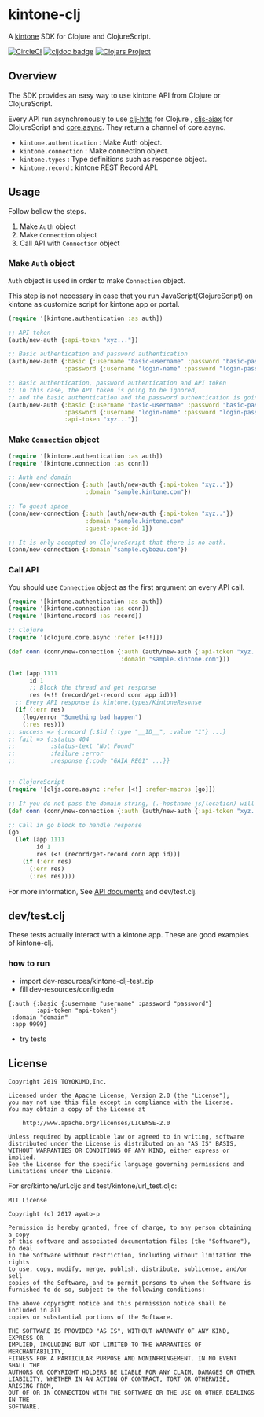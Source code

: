 # kintone-clj

A [kintone](https://www.kintone.com) SDK for Clojure and ClojureScript.

[![CircleCI](https://circleci.com/gh/toyokumo/kintone-clj.svg?style=svg)](https://circleci.com/gh/toyokumo/kintone-clj)
[![cljdoc badge](https://cljdoc.org/badge/toyokumo/kintone-clj)](https://cljdoc.org/d/toyokumo/kintone-clj/CURRENT)
[![Clojars Project](https://img.shields.io/clojars/v/toyokumo/kintone-clj.svg)](https://clojars.org/toyokumo/kintone-clj)

## Overview

The SDK provides an easy way to use kintone API from Clojure or ClojureScript.

Every API run asynchronously to use [clj-http](https://github.com/dakrone/clj-http) for Clojure
, [cljs-ajax](https://github.com/JulianBirch/cljs-ajax) for ClojureScript and
[core.async](https://github.com/clojure/core.async).
They return a channel of core.async.

- `kintone.authentication` : Make Auth object.
- `kintone.connection` : Make connection object.
- `kintone.types` : Type definitions such as response object.
- `kintone.record` : kintone REST Record API.

## Usage

Follow bellow the steps.

1. Make `Auth` object
1. Make `Connection` object
1. Call API with `Connection` object

### Make `Auth` object

`Auth` object is used in order to make `Connection` object.

This step is not necessary in case that you run JavaScript(ClojureScript)
on kintone as customize script for kintone app or portal.

```clojure
(require '[kintone.authentication :as auth])

;; API token
(auth/new-auth {:api-token "xyz..."})

;; Basic authentication and password authentication
(auth/new-auth {:basic {:username "basic-username" :password "basic-password"}
                :password {:username "login-name" :password "login-password"}})

;; Basic authentication, password authentication and API token
;; In this case, the API token is going to be ignored,
;; and the basic authentication and the password authentication is going to be used.
(auth/new-auth {:basic {:username "basic-username" :password "basic-password"}
                :password {:username "login-name" :password "login-password"}
                :api-token "xyz..."})
```

### Make `Connection` object

```clojure
(require '[kintone.authentication :as auth])
(require '[kintone.connection :as conn])

;; Auth and domain
(conn/new-connection {:auth (auth/new-auth {:api-token "xyz.."})
                      :domain "sample.kintone.com"})

;; To guest space
(conn/new-connection {:auth (auth/new-auth {:api-token "xyz.."})
                      :domain "sample.kintone.com"
                      :guest-space-id 1})

;; It is only accepted on ClojureScript that there is no auth.
(conn/new-connection {:domain "sample.cybozu.com"})
```

### Call API

You should use `Connection` object as the first argument on every API call.

```clojure
(require '[kintone.authentication :as auth])
(require '[kintone.connection :as conn])
(require '[kintone.record :as record])

;; Clojure
(require '[clojure.core.async :refer [<!!]])

(def conn (conn/new-connection {:auth (auth/new-auth {:api-token "xyz.."})
                                :domain "sample.kintone.com"}))

(let [app 1111
      id 1
      ;; Block the thread and get response
      res (<!! (record/get-record conn app id))]
  ;; Every API response is kintone.types/KintoneResonse
  (if (:err res)
    (log/error "Something bad happen")
    (:res res)))
;; success => {:record {:$id {:type "__ID__", :value "1"} ...}
;; fail => {:status 404
;;          :status-text "Not Found"
;;          :failure :error
;;          :response {:code "GAIA_RE01" ...}}


;; ClojureScript
(require '[cljs.core.async :refer [<!] :refer-macros [go]])

;; If you do not pass the domain string, (.-hostname js/location) will be used.
(def conn (conn/new-connection {:auth (auth/new-auth {:api-token "xyz.."})}))

;; Call in go block to handle response
(go
  (let [app 1111
        id 1
        res (<! (record/get-record conn app id))]
    (if (:err res)
      (:err res)
      (:res res))))
```

For more information, See [API documents](https://cljdoc.org/d/toyokumo/kintone-clj/CURRENT) and dev/test.clj.

## dev/test.clj
These tests actually interact with a kintone app. These are good examples of kintone-clj.
### how to run
- import dev-resources/kintone-clj-test.zip
- fill dev-resources/config.edn
```edn
{:auth {:basic {:username "username" :password "password"}
        :api-token "api-token"}
 :domain "domain"
 :app 9999}
```
- try tests

## License

```
Copyright 2019 TOYOKUMO,Inc.

Licensed under the Apache License, Version 2.0 (the "License");
you may not use this file except in compliance with the License.
You may obtain a copy of the License at

    http://www.apache.org/licenses/LICENSE-2.0

Unless required by applicable law or agreed to in writing, software
distributed under the License is distributed on an "AS IS" BASIS,
WITHOUT WARRANTIES OR CONDITIONS OF ANY KIND, either express or implied.
See the License for the specific language governing permissions and
limitations under the License.
```

For src/kintone/url.cljc and test/kintone/url_test.cljc:

```
MIT License

Copyright (c) 2017 ayato-p

Permission is hereby granted, free of charge, to any person obtaining a copy
of this software and associated documentation files (the "Software"), to deal
in the Software without restriction, including without limitation the rights
to use, copy, modify, merge, publish, distribute, sublicense, and/or sell
copies of the Software, and to permit persons to whom the Software is
furnished to do so, subject to the following conditions:

The above copyright notice and this permission notice shall be included in all
copies or substantial portions of the Software.

THE SOFTWARE IS PROVIDED "AS IS", WITHOUT WARRANTY OF ANY KIND, EXPRESS OR
IMPLIED, INCLUDING BUT NOT LIMITED TO THE WARRANTIES OF MERCHANTABILITY,
FITNESS FOR A PARTICULAR PURPOSE AND NONINFRINGEMENT. IN NO EVENT SHALL THE
AUTHORS OR COPYRIGHT HOLDERS BE LIABLE FOR ANY CLAIM, DAMAGES OR OTHER
LIABILITY, WHETHER IN AN ACTION OF CONTRACT, TORT OR OTHERWISE, ARISING FROM,
OUT OF OR IN CONNECTION WITH THE SOFTWARE OR THE USE OR OTHER DEALINGS IN THE
SOFTWARE.
```
